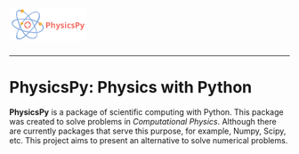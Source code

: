 # <a href="#"><img alt="PhysicsPy" src="Img/PhysicsPyIm1.png" height="60"></a>

___________________________________________

# PhysicsPy: Physics with Python

**PhysicsPy** is a package of scientific computing with Python. This package was created to solve problems in *Computational Physics*. Although there are currently packages that serve this purpose, for example, Numpy, Scipy, etc. 
This project aims to present an alternative to solve numerical problems. 



